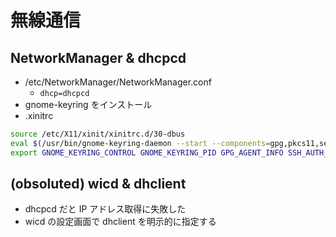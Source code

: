 # 無線通信
## NetworkManager & dhcpcd
* /etc/NetworkManager/NetworkManager.conf
    * `dhcp=dhcpcd`
* gnome-keyring をインストール
* .xinitrc

```sh
source /etc/X11/xinit/xinitrc.d/30-dbus
eval $(/usr/bin/gnome-keyring-daemon --start --components=gpg,pkcs11,secrets,ssh)
export GNOME_KEYRING_CONTROL GNOME_KEYRING_PID GPG_AGENT_INFO SSH_AUTH_SOCK
```


## (obsoluted) wicd & dhclient
* dhcpcd だと IP アドレス取得に失敗した
* wicd の設定画面で dhclient を明示的に指定する
